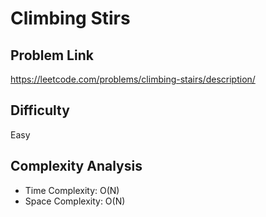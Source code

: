 # Climbing Stirs

## Problem Link

https://leetcode.com/problems/climbing-stairs/description/

## Difficulty

Easy

## Complexity Analysis

* Time Complexity: O(N)
* Space Complexity: O(N)
